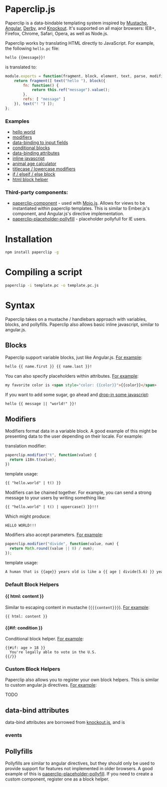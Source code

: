 # Paperclip.js

Paperclip is a data-bindable templating system inspired by [Mustache](https://github.com/janl/mustache.js/), [Angular](http://angularjs.org/), [Derby](http://derbyjs.com/), and [Knockout](http://knockoutjs.com/). It's supported on all major browsers: IE8+, Firefox, Chrome, Safari, Opera, as well as Node.js.


Paperclip works by translating HTML directly to JavaScript. For example, the following `hello.pc` file:


```html
hello {{message}}!
```

is translated to:

```javascript
module.exports = function(fragment, block, element, text, parse, modifiers) {
    return fragment([ text("hello "), block({
        fn: function() {
            return this.ref("message").value();
        },
        refs: [ "message" ]
    }), text("! ") ]);
};
```

### Examples

- [hello world](http://jsfiddle.net/JTxdM/3/)
- [modifiers](http://jsfiddle.net/JTxdM/12/)
- [data-binding to input fields](http://jsfiddle.net/JTxdM/4/)
- [conditional blocks](http://jsfiddle.net/JTxdM/6/)
- [data-binding attributes](http://jsfiddle.net/JTxdM/10/)
- [inline javascript](http://jsfiddle.net/JTxdM/11/)
- [animal age calculator](http://jsfiddle.net/JTxdM/13/)
- [titlecase / lowercase modifiers](http://jsfiddle.net/JTxdM/14/)
- [if / elseif / else block](http://jsfiddle.net/JTxdM/16/)
- [html block helper](http://jsfiddle.net/JTxdM/16/)

### Third-party components:

- [paperclip-component](https://github.com/classdojo/paperclip-component) - used with [Mojo.js](https://github.com/classdojo/mojo.js). Allows for views to be instantiated within paperclip templates. This is similar to Ember.js's component, and Angular.js's directive implementation. 
- [paperclip-placeholder-pollyfill](https://github.com/classdojo/paperclip-placeholder-pollyfill) - placeholder pollyfull for IE users.

# Installation

```bash
npm install paperclip -g
```

# Compiling a script

```bash
paperclip -i template.pc -o template.pc.js
```

# Syntax

Paperclip takes on a mustache / handlebars approach with variables, blocks, and pollyfills. Paperclip also allows basic inline javascript, similar to angular.js.

## Blocks

Paperclip support variable blocks, just like Angular.js. [For example](http://jsfiddle.net/JTxdM/15/):

```html
hello {{ name.first }} {{ name.last }}!
```

You can also specify placeholders within attributes. [For example](http://jsfiddle.net/JTxdM/10/):

```html
my favorite color is <span style="color: {{color}}">{{color}}</span>
```


If you want to add some sugar, go ahead and [drop-in some javascript](http://jsfiddle.net/JTxdM/11/):

```html
hello {{ message || "world!" }}!
```




## Modifiers

Modifiers format data in a variable block. A good example of this might be presenting data to the user depending on their locale. For example:

translation modifier:

```javascript
paperclip.modifier("t", function(value) {
  return i18n.t(value);
})
```

template usage:

```html
{{ "hello.world" | t() }}
```

Modifiers can be chained together. For example, you can send a strong message to your users by writing something like:

```html
{{ "hello.world" | t() | uppercase() }}!!!
```

Which might produce:

```bash
HELLO WORLD!!!
```

Modifiers also accept parameters. [For example](http://jsfiddle.net/JTxdM/13/):

```javascript
paperclip.modifier("divide", function(value, num) {
  return Math.round((value || 0) / num);
});
```

template usage:

```html
A human that is {{age}} years old is like a {{ age | divide(5.6) }} year old dog!
```


### Default Block Helpers

#### {{ html: content }}

Similar to escaping content in mustache (`{{{content}}}`). [For example](http://jsfiddle.net/JTxdM/17/):

```html
{{ html: content }}
```



#### {{#if: condition }}

Conditional block helper. [For example](http://jsfiddle.net/JTxdM/16/):

```
{{#if: age > 18 }}
  You're legally able to vote in the U.S.
{{/}}
```


### Custom Block Helpers

Paperclip also allows you to register your own block helpers. This is similar to custom angular.js directives. [For example]():

TODO

## data-bind attributes

data-bind attributes are borrowed from [knockout.js](http://knockoutjs.com/), and is 

### events

## Pollyfills

Pollyfills are similar to angular directives, but they should only be used to provide support for features not implemented in older browsers. A good example of this is [paperclip-placeholder-pollyfill](https://github.com/classdojo/paperclip-placeholder-pollyfill). If you need to create a custom component, register one as a block helper.

